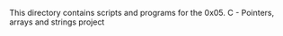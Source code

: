 This directory contains scripts and programs for the 0x05. C - Pointers, arrays and strings project
